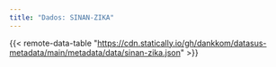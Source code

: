 ```yaml
---
title: "Dados: SINAN-ZIKA"
---
```


{{< remote-data-table "https://cdn.statically.io/gh/dankkom/datasus-metadata/main/metadata/data/sinan-zika.json" >}}

